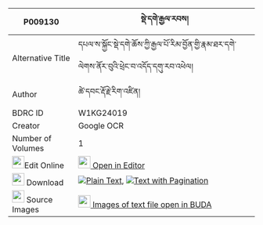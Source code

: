 |P009130|སྡེ་དགེ་རྒྱལ་རབས། 
| --- | --- 
|Alternative Title |དཔལ་ས་སྐྱོང་སྡེ་དགེ་ཆོས་ཀྱི་རྒྱལ་པོ་རིམ་བྱོན་གྱི་རྣམ་ཐར་དགེ་ལེགས་ནོར་བུའི་ཕྲེང་བ་འདོད་དགུ་རབ་འཕེལ།
|Author| ཚེ་དབང་རྡོ་རྗེ་རིག་འཛིན།
|BDRC ID | W1KG24019
|Creator | Google OCR
|Number of Volumes| 1
|<img width="25" src="https://img.icons8.com/color/25/000000/edit-property.png">Edit Online| [<img width="25" src="https://avatars.githubusercontent.com/u/45091458?s=200&v=4"> Open in Editor](http://editor.openpecha.org/P009130)
|<img width="25" src="https://img.icons8.com/fluent/48/000000/download-2.png"/>  Download | [![](https://img.icons8.com/color/20/000000/txt.png)Plain Text](https://github.com/Openpecha/P009130/releases/download/v1/derge_gyalrab_plain_P009130.zip), [![](https://img.icons8.com/color/20/000000/txt.png)Text with Pagination](https://github.com/Openpecha/P009130/releases/download/v1/derge_gyalrab_pages_P009130.zip)
|<img width="25" src="https://img.icons8.com/plasticine/100/000000/pictures-folder.png"/>  Source Images | [<img width="25" src="https://library.bdrc.io/icons/BUDA-small.svg"> Images of text file open in BUDA](https://library.bdrc.io/show/bdr:W1KG24019)